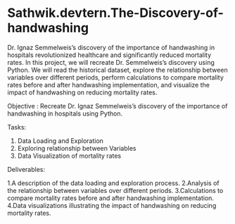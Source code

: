 # Sathwik.devtern.The-Discovery-of-handwashing
Dr. Ignaz Semmelweis’s discovery of the importance of handwashing in hospitals revolutionized healthcare and significantly reduced mortality rates. In this project, we will recreate Dr. Semmelweis’s discovery using Python. We will read the historical dataset, explore the relationship between variables over different periods, perform calculations to compare mortality rates before and after handwashing implementation, and visualize the impact of handwashing on reducing mortality rates.

Objective :
Recreate Dr. Ignaz Semmelweis’s discovery of the importance of handwashing in hospitals using Python.

Tasks:

1) Data Loading and Exploration
2) Exploring relationship between Variables
3) Data Visualization of mortality rates
   
Deliverables:

1.A description of the data loading and exploration process.
2.Analysis of the relationship between variables over different periods.
3.Calculations to compare mortality rates before and after handwashing implementation.
4.Data visualizations illustrating the impact of handwashing on reducing mortality rates.
